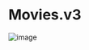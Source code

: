 # Movies.v3
![image](https://user-images.githubusercontent.com/107072477/235353448-08ee6737-15d5-4753-a856-57315474f66f.png)

